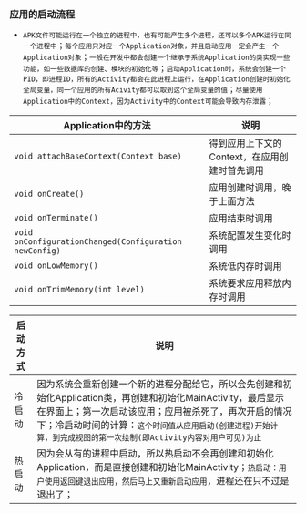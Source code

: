 ### 应用的启动流程
+ `APK文件可能运行在一个独立的进程中，也有可能产生多个进程，还可以多个APK运行在同一个进程中`；`每个应用只对应一个Application对象，并且启动应用一定会产生一个Application对象`；`一般在开发中都会创建一个继承于系统Application的类实现一些功能，如一些数据库的创建、模块的初始化等`；`启动Application时，系统会创建一个PID，即进程ID，所有的Activity都会在此进程上运行，在Application创建时初始化全局变量，同一个应用的所有Acivity都可以取到这个全局变量的值`；`尽量使用Application中的Context，因为Activity中的Context可能会导致内存泄露`；

|Application中的方法|说明|
|------|------|
|`void attachBaseContext(Context base)`|得到应用上下文的Context，在应用创建时首先调用|
|`void onCreate()`|应用创建时调用，晚于上面方法|
|`void onTerminate()`|应用结束时调用|
|`void onConfigurationChanged(Configuration newConfig)`|系统配置发生变化时调用|
|`void onLowMemory()`|系统低内存时调用|
|`void onTrimMemory(int level)`|系统要求应用释放内存时调用|

|启动方式|说明|
|------|------|
|冷启动|因为系统会重新创建一个新的进程分配给它，所以会先创建和初始化Application类，再创建和初始化MainActivity，最后显示在界面上；第一次启动该应用；应用被杀死了，再次开启的情况下；冷启动时间的计算：`这个时间值从应用启动(创建进程)开始计算，到完成视图的第一次绘制(即Activity内容对用户可见)为止`|
|热启动|因为会从有的进程中启动，所以热启动不会再创建和初始化Application，而是直接创建和初始化MainActivity；`热启动：用户使用返回键退出应用，然后马上又重新启动应用`，进程还在只不过是退出了；|
